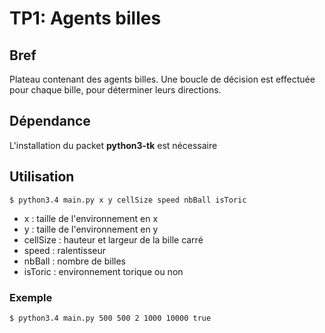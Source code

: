 TP1: Agents billes
==================

## Bref

Plateau contenant des agents billes. Une boucle de décision est
effectuée pour chaque bille, pour déterminer leurs directions.


## Dépendance

L'installation du packet **python3-tk** est nécessaire


## Utilisation

    $ python3.4 main.py x y cellSize speed nbBall isToric

- x : taille de l'environnement en x
- y : taille de l'environnement en y
- cellSize : hauteur et largeur de la bille carré
- speed : ralentisseur
- nbBall : nombre de billes
- isToric : environnement torique ou non

### Exemple

    $ python3.4 main.py 500 500 2 1000 10000 true
